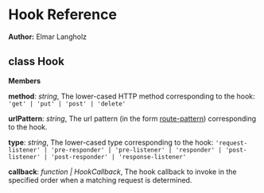 Hook Reference
==============
**Author:** Elmar Langholz

class Hook
----------
**Members**

**method**:  *string*,  The lower-cased HTTP method corresponding to the hook: `'get' | 'put' | 'post' | 'delete'`

**urlPattern**:  *string*,  The url pattern (in the form [route-pattern](https://github.com/bjoerge/route-pattern)) corresponding to the hook.

**type**:  *string*,  The lower-cased type corresponding to the hook: `'request-listener' | 'pre-responder' | 'pre-listener' | 'responder' | 'post-listener' | 'post-responder' | 'response-listener'`

**callback**:  *function | HookCallback*,  The hook callback to invoke in the specified order when a matching request is determined.

